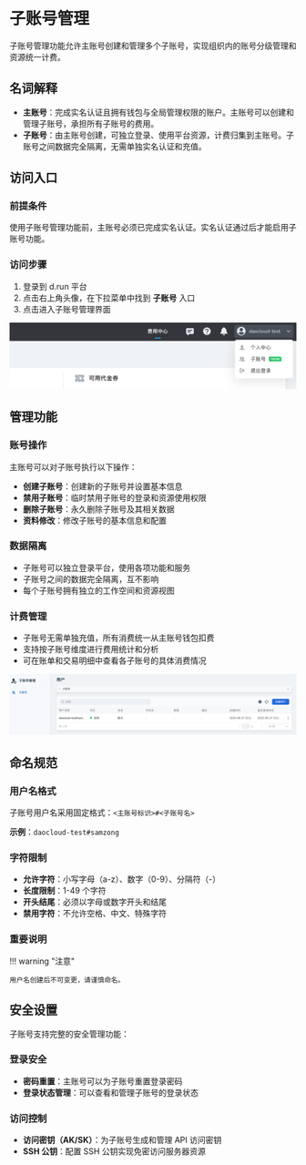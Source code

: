 # 子账号管理

子账号管理功能允许主账号创建和管理多个子账号，实现组织内的账号分级管理和资源统一计费。

## 名词解释

- **主账号**：完成实名认证且拥有钱包与全局管理权限的账户。主账号可以创建和管理子账号，承担所有子账号的费用。
- **子账号**：由主账号创建，可独立登录、使用平台资源，计费归集到主账号。子账号之间数据完全隔离，无需单独实名认证和充值。

## 访问入口

### 前提条件

使用子账号管理功能前，主账号必须已完成实名认证。实名认证通过后才能启用子账号功能。

### 访问步骤

1. 登录到 d.run 平台
2. 点击右上角头像，在下拉菜单中找到 **子账号** 入口
3. 点击进入子账号管理界面

![子账号入口位置](images/sub-account-01.png)

## 管理功能

### 账号操作

主账号可以对子账号执行以下操作：

- **创建子账号**：创建新的子账号并设置基本信息
- **禁用子账号**：临时禁用子账号的登录和资源使用权限
- **删除子账号**：永久删除子账号及其相关数据
- **资料修改**：修改子账号的基本信息和配置

### 数据隔离

- 子账号可以独立登录平台，使用各项功能和服务
- 子账号之间的数据完全隔离，互不影响
- 每个子账号拥有独立的工作空间和资源视图

### 计费管理

- 子账号无需单独充值，所有消费统一从主账号钱包扣费
- 支持按子账号维度进行费用统计和分析
- 可在账单和交易明细中查看各子账号的具体消费情况

![子账号管理界面](images/sub-account-02.png)

## 命名规范

### 用户名格式

子账号用户名采用固定格式：`<主账号标识>#<子账号名>`

**示例**：`daocloud-test#samzong`

### 字符限制

- **允许字符**：小写字母（a-z）、数字（0-9）、分隔符（-）
- **长度限制**：1-49 个字符
- **开头结尾**：必须以字母或数字开头和结尾
- **禁用字符**：不允许空格、中文、特殊字符

### 重要说明

!!! warning "注意"

    用户名创建后不可变更，请谨慎命名。

## 安全设置

子账号支持完整的安全管理功能：

### 登录安全

- **密码重置**：主账号可以为子账号重置登录密码
- **登录状态管理**：可以查看和管理子账号的登录状态

### 访问控制

- **访问密钥（AK/SK）**：为子账号生成和管理 API 访问密钥
- **SSH 公钥**：配置 SSH 公钥实现免密访问服务器资源
